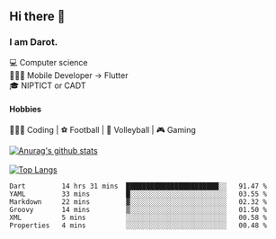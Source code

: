 ## Hi there 👋

### I am Darot.

💻 Computer science <br>
🧑🏻‍💻 Mobile Developer -> Flutter<br>
🎓 NIPTICT or CADT<br>

#### Hobbies 
🧑🏻‍💻 Coding  |  ⚽️ Football | 🏐 Volleyball | 🎮 Gaming<br>

<!-- [![Darot's GitHub stats](https://github-readme-stats.vercel.app/api?username=darot-chen)](https://github.com/darot-chen/github-readme-stats) -->
<!--
**darot-chen/darot-chen** is a ✨ _special_ ✨ repository because its `README.md` (this file) appears on your GitHub profile.

Here are some ideas to get you started:

- 🔭 I’m currently working on ...
- 🌱 I’m currently learning ...
- 👯 I’m looking to collaborate on ...
- 🤔 I’m looking for help with ...
- 💬 Ask me about ...
- 📫 How to reach me: ...
- 😄 Pronouns: ...
- ⚡ Fun fact: ...
-->

[![Anurag's github stats](https://github-readme-stats.vercel.app/api?username=darot-chen&count_private=true&theme=cobalt&show_icons=true)](https://github.com/darot-chen)
</br>
</br>
[![Top Langs](https://github-readme-stats.vercel.app/api/top-langs/?username=darot-chen&layout=compact&theme=cobalt)](https://github.com/darot-chen/)


<!--START_SECTION:waka-->

```text
Dart         14 hrs 31 mins  ███████████████████████░░   91.47 %
YAML         33 mins         █░░░░░░░░░░░░░░░░░░░░░░░░   03.55 %
Markdown     22 mins         ▓░░░░░░░░░░░░░░░░░░░░░░░░   02.32 %
Groovy       14 mins         ▒░░░░░░░░░░░░░░░░░░░░░░░░   01.50 %
XML          5 mins          ░░░░░░░░░░░░░░░░░░░░░░░░░   00.58 %
Properties   4 mins          ░░░░░░░░░░░░░░░░░░░░░░░░░   00.48 %
```

<!--END_SECTION:waka-->

